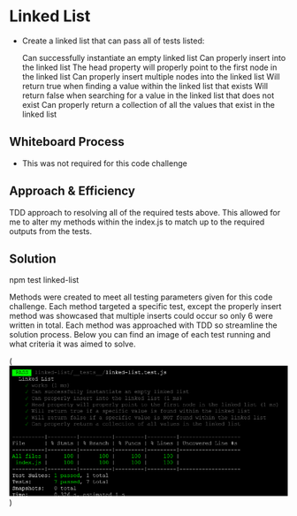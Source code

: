 # Linked List

- Create a linked list that can pass all of tests listed:

    Can successfully instantiate an empty linked list
    Can properly insert into the linked list
    The head property will properly point to the first node in the linked list
    Can properly insert multiple nodes into the linked list
    Will return true when finding a value within the linked list that exists
    Will return false when searching for a value in the linked list that does not exist
    Can properly return a collection of all the values that exist in the linked list

## Whiteboard Process

- This was not required for this code challenge

## Approach & Efficiency

TDD approach to resolving all of the required tests above.  This allowed for me to alter my methods within the index.js to match up to the required outputs from the tests.

## Solution

npm test linked-list

Methods were created to meet all testing parameters given for this code challenge.  Each method targeted a specific test, except the properly insert method was showcased that multiple inserts could occur so only 6 were written in total.  Each method was approached with TDD so streamline the solution process. Below you can find an image of each test running and what criteria it was aimed to solve.

(![Alt text](../../assets/Screenshot%202023-05-19%20184113.png))
